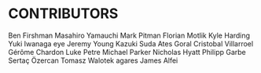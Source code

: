 # CONTRIBUTORS
Ben Firshman
Masahiro Yamauchi
Mark Pitman
Florian Motlik
Kyle Harding
Yuki Iwanaga
eye
Jeremy Young
Kazuki Suda
Ates Goral
Cristobal Villarroel
Gérôme Chardon
Luke Petre
Michael Parker
Nicholas Hyatt
Philipp Garbe
Sertaç Özercan
Tomasz Walotek
agares
James Alfei
